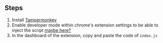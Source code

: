 ## Steps
1. Install [Tampermonkey](https://chromewebstore.google.com/detail/tampermonkey/dhdgffkkebhmkfjojejmpbldmpobfkfo)
2. Enable developer mode within chrome's extension settings to be able to inject the script [maybe here?](chrome://extensions/?id=dhdgffkkebhmkfjojejmpbldmpobfkfo)
3. In the dashboard of the extension, copy and paste the code of `index.js`
